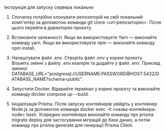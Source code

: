Інструкція для запуску сервера локально

1. Спочатку потрібно клонувати репозиторій на свій локальний комп'ютер за допомогою команди git clone <url-репозиторію>. Після цього перейти в директорію проєкту.

2. Встановити залежності. Якщо ви використовуєте Yarn — виконайте команду yarn. Якщо ви використовуєте npm — виконайте команду npm install.

3. Налаштувати файл .env. Створіть файл .env у корені проєкту. Візьміть змінні з файлу .env.example та додайте у файл .env. Приклад змінної DATABASE_URL="postgresql://USERNAME:PASSWORD@HOST:5432/DATABASE_NAME?schema=public".

4. Запустити Docker. Відкрийте термінал у корені проєкту та виконайте команду docker compose up --build.

5. Ініціалізація Prisma. Після запуску контейнерів увійдіть у контейнер Node.js за допомогою команди docker exec -it <назва-контейнера-node> bash. Усередині контейнера виконайте команду npx prisma migrate deploy для застосування міграцій до бази даних, а потім команду npx prisma generate для генерації Prisma Client.
